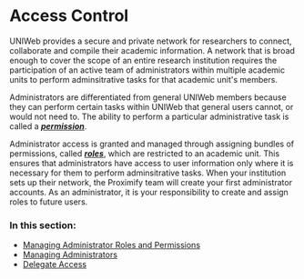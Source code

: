 # Access Control

UNIWeb provides a secure and private network for researchers to connect, collaborate and compile their academic information. A network that is broad enough to cover the scope of an entire research institution requires the participation of an active team of administrators within multiple academic units to perform adminsitrative tasks for that academic unit's members.

Administrators are differentiated from general UNIWeb members because they can perform certain tasks within UNIWeb that general users cannot, or would not need to. The ability to perform a particular administrative task is called a [_**permission**_](managing-administrator-roles-and-permissions.md#administrator-permissions).

Administrator access is granted and managed through assigning bundles of permissions, called [_**roles**_](managing-administrator-roles-and-permissions.md#creating-administrator-roles), which are restricted to an academic unit. This ensures that administrators have access to user information only where it is necessary for them to perform adminsitrative tasks. When your institution sets up their network, the Proximify team will create your first administrator accounts. As an administrator, it is your responsibility to create and assign roles to future users.

### In this section:

* [Managing Administrator Roles and Permissions](managing-administrator-roles-and-permissions.md)
* [Managing Administrators](managing-administrators.md)
* [Delegate Access](delegate-access.md)

